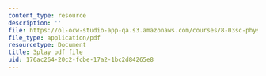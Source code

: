 ```yaml
---
content_type: resource
description: ''
file: https://ol-ocw-studio-app-qa.s3.amazonaws.com/courses/8-03sc-physics-iii-vibrations-and-waves-fall-2016/176ac26420c2fcbe17a21bc2d84265e8_FCFpaKcpuXQ.pdf
file_type: application/pdf
resourcetype: Document
title: 3play pdf file
uid: 176ac264-20c2-fcbe-17a2-1bc2d84265e8
---
```

